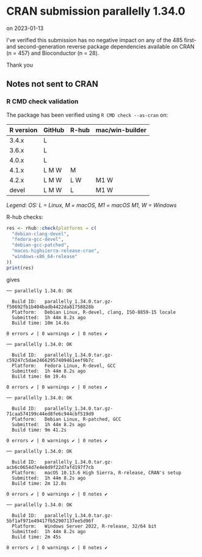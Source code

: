 # CRAN submission parallelly 1.34.0

on 2023-01-13

I've verified this submission has no negative impact on any of the 485 first- and second-generation reverse package dependencies available on CRAN (n = 457) and Bioconductor (n = 28).

Thank you


## Notes not sent to CRAN

### R CMD check validation

The package has been verified using `R CMD check --as-cran` on:

| R version | GitHub | R-hub  | mac/win-builder |
| --------- | ------ | ------ | --------------- |
| 3.4.x     | L      |        |                 |
| 3.6.x     | L      |        |                 |
| 4.0.x     | L      |        |                 |
| 4.1.x     | L M W  |   M    |                 |
| 4.2.x     | L M W  | L   W  | M1 W            |
| devel     | L M W  | L      | M1 W            |

_Legend: OS: L = Linux, M = macOS, M1 = macOS M1, W = Windows_


R-hub checks:

```r
res <- rhub::check(platforms = c(
  "debian-clang-devel", 
  "fedora-gcc-devel",
  "debian-gcc-patched", 
  "macos-highsierra-release-cran",
  "windows-x86_64-release"
))
print(res)
```

gives

```
── parallelly 1.34.0: OK

  Build ID:   parallelly_1.34.0.tar.gz-f50692fb1b404badb4422da81758828b
  Platform:   Debian Linux, R-devel, clang, ISO-8859-15 locale
  Submitted:  1h 44m 8.2s ago
  Build time: 10m 14.6s

0 errors ✔ | 0 warnings ✔ | 0 notes ✔

── parallelly 1.34.0: OK

  Build ID:   parallelly_1.34.0.tar.gz-c59247c5dae24662957409461eef9b7c
  Platform:   Fedora Linux, R-devel, GCC
  Submitted:  1h 44m 8.2s ago
  Build time: 6m 19.4s

0 errors ✔ | 0 warnings ✔ | 0 notes ✔

── parallelly 1.34.0: OK

  Build ID:   parallelly_1.34.0.tar.gz-71caa574199c44ed8fe6c944cbf519d9
  Platform:   Debian Linux, R-patched, GCC
  Submitted:  1h 44m 8.2s ago
  Build time: 9m 41.2s

0 errors ✔ | 0 warnings ✔ | 0 notes ✔

── parallelly 1.34.0: OK

  Build ID:   parallelly_1.34.0.tar.gz-acb6c0654d7e4e8d9f22d7afd197f7cb
  Platform:   macOS 10.13.6 High Sierra, R-release, CRAN's setup
  Submitted:  1h 44m 8.2s ago
  Build time: 2m 12.8s

0 errors ✔ | 0 warnings ✔ | 0 notes ✔

── parallelly 1.34.0: OK

  Build ID:   parallelly_1.34.0.tar.gz-5bf1af971e49417fb52907137ee5d96f
  Platform:   Windows Server 2022, R-release, 32/64 bit
  Submitted:  1h 44m 8.2s ago
  Build time: 2m 45s

0 errors ✔ | 0 warnings ✔ | 0 notes ✔
```
